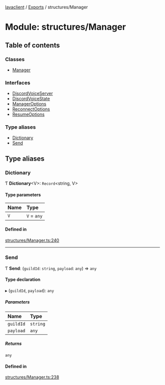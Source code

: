 [lavaclient](../README.md) / [Exports](../modules.md) / structures/Manager

# Module: structures/Manager

## Table of contents

### Classes

- [Manager](../classes/structures_manager.manager.md)

### Interfaces

- [DiscordVoiceServer](../interfaces/structures_manager.discordvoiceserver.md)
- [DiscordVoiceState](../interfaces/structures_manager.discordvoicestate.md)
- [ManagerOptions](../interfaces/structures_manager.manageroptions.md)
- [ReconnectOptions](../interfaces/structures_manager.reconnectoptions.md)
- [ResumeOptions](../interfaces/structures_manager.resumeoptions.md)

### Type aliases

- [Dictionary](structures_manager.md#dictionary)
- [Send](structures_manager.md#send)

## Type aliases

### Dictionary

Ƭ **Dictionary**<V\>: `Record`<string, V\>

#### Type parameters

| Name | Type |
| :------ | :------ |
| `V` | `V` = `any` |

#### Defined in

[structures/Manager.ts:240](https://github.com/Lavaclient/lavaclient/blob/5ad9bfc/src/structures/Manager.ts#L240)

___

### Send

Ƭ **Send**: (`guildId`: `string`, `payload`: `any`) => `any`

#### Type declaration

▸ (`guildId`, `payload`): `any`

##### Parameters

| Name | Type |
| :------ | :------ |
| `guildId` | `string` |
| `payload` | `any` |

##### Returns

`any`

#### Defined in

[structures/Manager.ts:238](https://github.com/Lavaclient/lavaclient/blob/5ad9bfc/src/structures/Manager.ts#L238)
